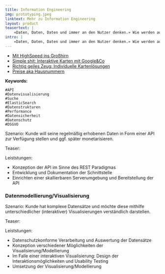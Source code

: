 ```yaml
---
title: Information Engineering
img: prototyping.jpeg
linktext: Mehr zu Information Engineering
layout: product
teasertext: |
    «Daten, Daten, Daten und immer an den Nutzer denken.» Wie werden aus Daten Informationen? Welche Daten habe ich überhaupt? Wie strukturiere ich meine Daten am Besten? Wie binde ich meine Datenquellen an? Wie stelle ich meine Daten bereit? Wir helfen und beraten bei der datenschutzkonformen Verarbeitung und Auswertung von Daten, der Konzeption und Entwicklung von Datenvisualisierungen und -modellierung und vieles mehr.
intro: |
    «Daten, Daten, Daten und immer an den Nutzer denken.» Wie werden aus Daten Informationen? Welche Daten habe ich überhaupt? Wie strukturiere ich meine Daten am Besten? Wie binde ich meine Datenquellen an? Wie stelle ich meine Daten bereit? Wir helfen und beraten bei der datenschutzkonformen Verarbeitung und Auswertung von Daten, der Konzeption und Entwicklung von Datenvisualisierungen und -modellierung oder Bereitstellung von Daten.
---
```


<section id="topic-list">
    <ul class="toc">
        <li><a href="#paragraph_1">Mit HighSpeed ins Großhirn</a></li>
        <li><a href="#paragraph_2">Simple shit: Interaktive Karten mit Google&Co</a></li>
        <li><a href="#paragraph_3">Richtig geiles Zeug: Individuelle Kartenlösungen</a></li>
        <li><a href="#paragraph_4">Preise aka Hausnummern</a></li>
    </ul>
    <div class="keywordlist limited-box" data-box-width="m">
        <strong>Keywords:</strong>

    #API
    #Datenvisualisierung
    #Suche
    #ElasticSearch
    #Datenstrukturen
    #Performance
    #Datensicherheit
    #Datenschutz
    #DSGVO


</div>
</section>

Szenario: Kunde will seine regelmäßig erhobenen Daten in Form einer API zur Verfügung stellen und ggf. später monetarisieren.

Teaser: 

Leiststungen:

- Konzeption der API im Sinne des REST Paradigmas
- Entwicklung und Dokumentation der Schnittstelle
- Einrichten einer skallierbaren Serverumgebung und Bereitstellung der API

### Datenmodellierung/Visualisierung

Szenario: Kunde hat komplexe Datensätze und möchte diese mithilfe unterschiedlicher (interaktiver) Visualisierungen verständlich darstellen.

Teaser: 

Leiststungen:

- Datenschutzkonforme Verarbeitung und Auswertung der Datensätze
- Konzeption verschiedener Möglichkeiten der Visualisierung/Modellierung
- Im Falle einer interaktiven Visualisierung: Design der Interaktionsmöglichkeiten und Usability Testing
- Umsetzung der Visualisierung/Modellierung



<!-- more -->
